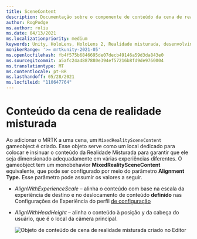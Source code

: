 ```yaml
---
title: SceneContent
description: Documentação sobre o componente de conteúdo da cena de realidade misturada
author: RogPodge
ms.author: roliu
ms.date: 04/13/2021
ms.localizationpriority: medium
keywords: Unity, HoloLens, HoloLens 2, Realidade misturada, desenvolvimento, MRTK,
monikerRange: '>= mrtkunity-2021-05'
ms.openlocfilehash: fb4f575b6846695de07decb49146a59d3da843e0
ms.sourcegitcommit: a5afc24a4887880e394ef57216b8fd9de9760004
ms.translationtype: MT
ms.contentlocale: pt-BR
ms.lasthandoff: 05/28/2021
ms.locfileid: "110647764"
---
```

# <a name="mixed-reality-scene-content"></a>Conteúdo da cena de realidade misturada

Ao adicionar o MRTK a uma cena, um `MixedRealitySceneContent` gameobject é criado. Esse objeto serve como um local dedicado para colocar e insinuar o conteúdo da Realidade Misturada para garantir que ele seja dimensionado adequadamente em várias experiências diferentes. O gameobject tem um monobehavior **MixedRealitySceneContent** equivalente, que pode ser configurado por meio do parâmetro **Alignment Type.** Esse parâmetro pode assumir os valores a seguir.

* *AlignWithExperienceScale* – alinha o  conteúdo com base na escala da experiência de destino e no deslocamento de conteúdo **definido** nas Configurações de Experiência do perfil [de configuração](experience-settings.md)
* *AlignWithHeadHeight* – alinha o conteúdo à posição y da cabeça do usuário, que é o local da câmera principal.


  ![Objeto de conteúdo de cena de realidade misturada criado no Editor](../images/experience-settings/MixedRealitySceneContent.png)